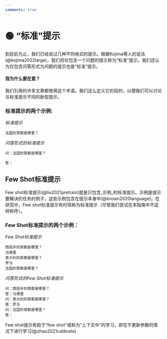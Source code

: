 ```yaml
---
comments: true
---
```


# 🟢 “标准”提示

到目前为止，我们已经说过几种不同格式的提示。根据Kojima等人的说法(@kojima2022large)，我们将仅包含一个问题的提示称为“标准”提示。我们还认为仅包含问答形式为问题的提示也是“标准”提示。

#### 我为什么要在意？

我们引用的许多文章都使用这个术语。我们这么定义它的目的，以便我们可以讨论与标准提示不同的新型提示。

### 标准提示的两个示例:


_标准提示_
```
法国的首都是哪里？
```

_问答形式的标准提示_
```
问：法国的首都是哪里？

答：
```

## Few Shot标准提示

Few shot标准提示(@liu2021pretrain)就是只包含_示例_的标准提示。示例是提示要解决的任务的例子，这些示例包含在提示本身中(@brown2020language)。在研究中，Few shot标准提示有时简称为标准提示（尽管我们尝试在本指南中不这样称呼）。

### Few Shot标准提示的两个示例：

_Few Shot标准提示_

```
西班牙的首都是哪里？
马德里
意大利的首都是哪里？
罗马
法国的首都是哪里？
```

_问答形式的Few Shot标准提示_
```
问：西班牙的首都是哪里？
答：马德里
问：意大利的首都是哪里？
答：罗马
问：法国的首都是哪里？
答：
```

Few shot提示有助于“few shot”或称为“上下文中”的学习，即在不更新参数的情况下进行学习(@zhao2021calibrate)

